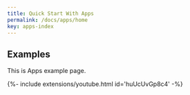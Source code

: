 ```yaml
---
title: Quick Start With Apps
permalink: /docs/apps/home
key: apps-index
---
```



## Examples 
This is Apps example page.


<div>{%- include extensions/youtube.html id='huUcUvGp8c4' -%}</div>